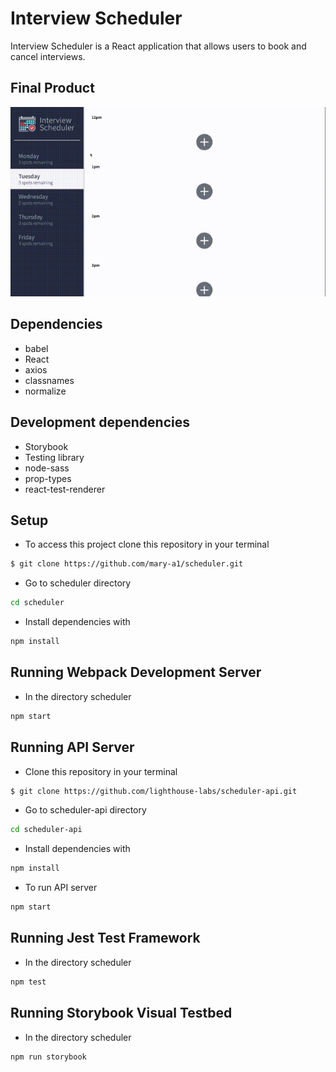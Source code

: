 # Interview Scheduler
Interview Scheduler is a React application that allows users to book and cancel interviews.

## Final Product
!["Adding/Editing/Deleting an Interview"](docs/Interview-Scheduler.gif)

## Dependencies
- babel
- React
- axios
- classnames
- normalize

## Development dependencies
- Storybook
- Testing library
- node-sass
- prop-types
- react-test-renderer

## Setup
- To access this project clone this repository in your terminal
```sh
$ git clone https://github.com/mary-a1/scheduler.git
```
- Go to scheduler directory
```sh
cd scheduler
```
- Install dependencies with 
```sh 
npm install
```

## Running Webpack Development Server

- In the directory scheduler
```sh
npm start
```

## Running API Server
- Clone this repository in your terminal
```sh
$ git clone https://github.com/lighthouse-labs/scheduler-api.git
```
- Go to scheduler-api directory
```sh
cd scheduler-api
```
- Install dependencies with 
```sh 
npm install
```
- To run API server
```sh
npm start
```

## Running Jest Test Framework
- In the directory scheduler
```sh
npm test
```

## Running Storybook Visual Testbed
- In the directory scheduler
```sh
npm run storybook
```
